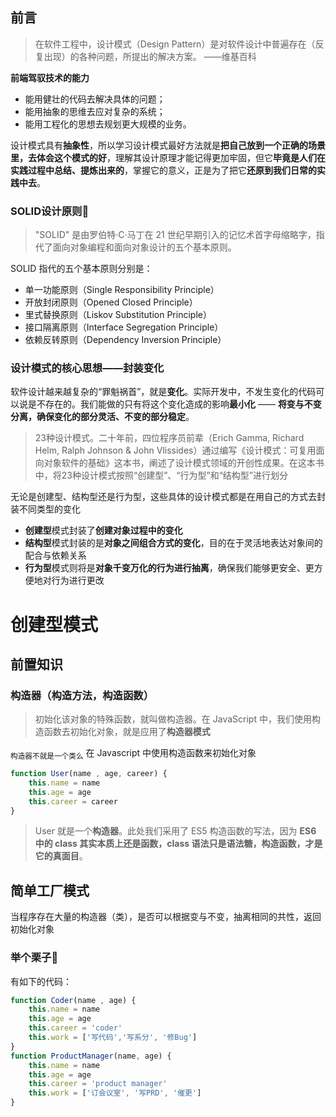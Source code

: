 ## 前言
> 在软件工程中，设计模式（Design Pattern）是对软件设计中普遍存在（反复出现）的各种问题，所提出的解决方案。 ——维基百科

**前端驾驭技术的能力**
-   能用健壮的代码去解决具体的问题；
-   能用抽象的思维去应对复杂的系统；
-   能用工程化的思想去规划更大规模的业务。

设计模式具有**抽象性**，所以学习设计模式最好方法就是**把自己放到一个正确的场景里，去体会这个模式的好**，理解其设计原理才能记得更加牢固，但它**毕竟是人们在实践过程中总结、提炼出来的**，掌握它的意义，正是为了把它**还原到我们日常的实践中去**。

### SOLID设计原则🐼
> "SOLID" 是由罗伯特·C·马丁在 21 世纪早期引入的记忆术首字母缩略字，指代了面向对象编程和面向对象设计的五个基本原则。

SOLID 指代的五个基本原则分别是：
-   单一功能原则（Single Responsibility Principle）
-   开放封闭原则（Opened Closed Principle）
-   里式替换原则（Liskov Substitution Principle）
-   接口隔离原则（Interface Segregation Principle）
-   依赖反转原则（Dependency Inversion Principle）

### 设计模式的核心思想——封装变化
软件设计越来越复杂的“罪魁祸首”，就是**变化**。实际开发中，不发生变化的代码可以说是不存在的。我们能做的只有将这个变化造成的影响**最小化** —— **将变与不变分离，确保变化的部分灵活、不变的部分稳定**。
> 23种设计模式。二十年前，四位程序员前辈（Erich Gamma, Richard Helm, Ralph Johnson & John Vlissides）通过编写《设计模式：可复用面向对象软件的基础》这本书，阐述了设计模式领域的开创性成果。在这本书中，将23种设计模式按照“创建型”、“行为型”和“结构型”进行划分

无论是创建型、结构型还是行为型，这些具体的设计模式都是在用自己的方式去封装不同类型的变化
- **创建型**模式封装了**创建对象过程中的变化**
- **结构型**模式封装的是**对象之间组合方式的变化**，目的在于灵活地表达对象间的配合与依赖关系
- **行为型**模式则将是**对象千变万化的行为进行抽离**，确保我们能够更安全、更方便地对行为进行更改

# 创建型模式
## 前置知识
### 构造器（构造方法，构造函数）
> 初始化该对象的特殊函数，就叫做构造器。在 JavaScript 中，我们使用构造函数去初始化对象，就是应用了**构造器模式**

<sub>构造器不就是一个类么</sub>
在 Javascript 中使用构造函数来初始化对象
```javascript
function User(name , age, career) {
    this.name = name
    this.age = age
    this.career = career 
}
```
> User 就是一个**构造器**。此处我们采用了 ES5 构造函数的写法，因为 **ES6 中的 class 其实本质上还是函数，class 语法只是语法糖，构造函数，才是它的真面目**。

## 简单工厂模式
当程序存在大量的构造器（类），是否可以根据变与不变，抽离相同的共性，返回初始化对象
### 举个栗子🌰
有如下的代码：
```javascript
function Coder(name , age) {
    this.name = name
    this.age = age
    this.career = 'coder' 
    this.work = ['写代码','写系分', '修Bug']
}
function ProductManager(name, age) {
    this.name = name 
    this.age = age
    this.career = 'product manager'
    this.work = ['订会议室', '写PRD', '催更']
}
```
